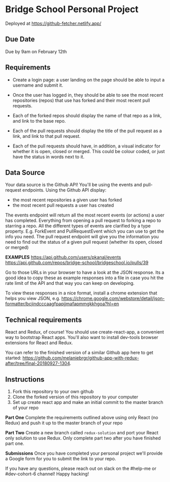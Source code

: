 # Bridge School Personal Project

Deployed at https://github-fetcher.netlify.app/

## Due Date
Due by 9am on February 12th

## Requirements

- Create a login page: a user landing on the page should be able to input a username and submit it.

- Once the user has logged in, they should be able to see the most recent repositories (repos) that use has forked and their most recent pull requests.

- Each of the forked repos should display the name of that repo as a link, and link to the base repo.

- Each of the pull requests should display the title of the pull request as a link, and link to that pull request.

- Each of the pull requests should have, in addition, a visual indicator for whether it is open, closed or merged. This could be colour coded, or just have the status in words next to it.

## Data Source
Your data source is the Github API! You'll be using the events and pull-request endpoints. Using the Github API display:
- the most recent repositories a given user has forked
- the most recent pull requests a user has created

The events endpoint will return all the most recent events (or actions) a user has completed. Everything from opening a pull request to forking a repo to starring a repo. All the different types of events are clarified by a type property. E.g. ForkEvent and PullRequestEvent which you can use to get the info you need. The pull request endpoint will give you the information you need to find out the status of a given pull request (whether its open, closed or merged)

**EXAMPLES**
https://api.github.com/users/pkanal/events
https://api.github.com/repos/bridge-school/bridgeschool.io/pulls/39

Go to those URLs in your browser to have a look at the JSON response. Its a good idea to copy these as example responses into a file in case you hit the rate limit of the API and that way you can keep on developing.

To view these responses in a nice format, install a chrome extension that helps you view JSON, e.g. https://chrome.google.com/webstore/detail/json-formatter/bcjindcccaagfpapjjmafapmmgkkhgoa?hl=en

## Technical requirements
React and Redux, of course! You should use create-react-app, a convenient way to bootstrap React apps. You'll also want to install dev-tools browser extensions for React and Redux.

You can refer to the finished version of a similar Github app here to get started: https://github.com/melaniebrgr/github-app-with-redux-after/tree/final-20180927-1304.

## Instructions

1. Fork this repository to your own github
2. Clone the forked version of this repository to your computer 
3. Set up create react app and make an initial commit to the master branch of your repo

**Part One**
Complete the requirements outlined above using only React (no Redux) and push it up to the master branch of your repo

**Part Two**
Create a new branch called `redux-solution` and port your React only solution to use Redux. Only complete part two after you have finished part one.

**Submissions**
Once you have completed your personal project we'll provide a Google form for you to submit the link to your repo.

If you have any questions, please reach out on slack on the #help-me or #dev-cohort-6 channel! Happy hacking!
